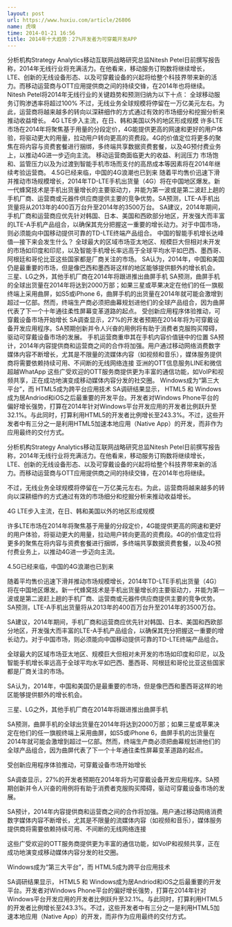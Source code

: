 ```yaml
---
layout: post
url: https://www.huxiu.com/article/26806
name: 虎嗅
time: 2014-01-21 16:56
title: 2014年十大趋势：27%开发者为可穿戴开发APP
---
```

分析机构Strategy Analytics移动互联网战略研究总监Nitesh Petel日前撰写报告称，2014年无线行业将充满活力。在他看来，移动服务订购数将继续增长，LTE、创新的无线设备形态、以及可穿戴设备的兴起将给整个科技界带来新的活力。而移动运营商与OTT应用提供商之间的持续交锋，在2014年也将继续。 Nitesh Petel将2014年无线行业的关键趋势和预测归纳为以下十点： 全球移动服务订购渗透率将超过100% 不过，无线业务全球规模将停留在一万亿美元左右。为此，运营商将越来越多的转向以深耕细作的方式通过有效的市场细分和挖掘分析来推动收益增长。 4G LTE步入主流，在日、韩和美国以外的地区形成规模 许多LTE市场在2014年将聚焦基于用量的分段定价，4G能提供更高的网速和更好的用户体验，将驱动更大的用量，拉动用户转向更高的资费段。4G的价值定位将更多的聚焦在将内容与资费套餐进行捆绑，多终端共享数据资费套餐，以及4G预付费业务上，以推动4G进一步迈向主流。 移动运营商面临更大的收益、利润压力 市场饱和、监管压力以及为过渡到智能手机市场而支付的高昂成本等因素将在2014年继续考验运营商。 4.5G已经来临，中国的4G浪潮也已到来 随着平均售价迅速下滑并推动市场规模增长，2014年TD-LTE手机出货量（4G）将在中国地区爆发。新一代蜂窝技术是手机出货量增长的主要驱动力，并能为第一波或是第二波赶上趟的手机厂商、运营商或元器件供应商提供主要的竞争优势。SA预测，LTE-A手机出货量将从2013年的400百万台升至2014年的3500万台。 SA建议，2014年期间，手机厂商和运营商应优先针对韩国、日本、美国和西欧部分地区，开发强大而丰富的LTE-A手机产品组合，以确保其充分把握这一重要的增长动力。对于中国市场，则必须能向中国移动提供可靠的TD-LTE终端产品组合。 中国的智能手机增长达峰值—接下来会发生什么？ 全球最大的区域市场亚太地区、规模巨大但相对未开发的市场如印度和印尼，以及智能手机增长率远高于全球平均水平如巴西、墨西哥、阿根廷和哥伦比亚这些国家都是厂商关注的市场。 SA认为，2014年，中国和美国仍是最重要的市场，但是像巴西和墨西哥这样的地区能够提供额外的增长机会。 三星、LG之外，其他手机厂商在2014年将跟进推出曲屏手机 SA预测，曲屏手机的全球出货量在2014年将达到2000万部；如果三星或苹果决定在他们的任一旗舰终端上采用曲屏，如S5或iPhone 6，曲屏手机的出货量在2014年就可能会激增到超过一亿部。然而，终端生产商必须把曲幕规划进他们的全球产品组合，因为曲屏代表了下一个十年通往柔性屏幕变革道路的起点。 受创新应用程序体验推动，可穿戴设备市场开始增长 SA调查显示，27%的开发者预期在2014年将为可穿戴设备开发应用程序。SA预期创新并令人兴奋的用例将有助于消费者克服购买障碍，驱动可穿戴设备市场的发展。 手机运营商重申其在手机内容价值链中的位置 SA预计，2014年内容提供商和运营商之间的合作将加强。用户通过移动网络消费数字媒体内容不断增长，尤其是不限量的流媒体内容（如视频和音乐），媒体服务提供商将需要依赖持续可用、不间断的无线网络连接 亚洲的OTT信息服务LINE和微信超越WhatApp 这些广受欢迎的OTT服务商提供更为丰富的通信功能，如VoIP和视频共享，正在成功地演变成移动媒体内容分发的社交圈。 Windows成为“第三大平台”，而 HTML5成为跨平台应用技术 SA调研结果显示， HTML5 和 Windows成为居Andriod和iOS之后最重要的开发平台。开发者对Windows Phone平台的偏好增长强势，打算在2014年针对Windows平台开发应用的开发者比例跃升至32.1%。与此同时，打算利用HTML5的开发者比例增长至243.3%。不过，这些开发者中有三分之一是利用HTML5加速本地应用（Native App）的开发，而非作为应用最终的交付方式。

分析机构Strategy Analytics移动互联网战略研究总监Nitesh Petel日前撰写报告称，2014年无线行业将充满活力。在他看来，移动服务订购数将继续增长，LTE、创新的无线设备形态、以及可穿戴设备的兴起将给整个科技界带来新的活力。而移动运营商与OTT应用提供商之间的持续交锋，在2014年也将继续。

不过，无线业务全球规模将停留在一万亿美元左右。为此，运营商将越来越多的转向以深耕细作的方式通过有效的市场细分和挖掘分析来推动收益增长。

4G LTE步入主流，在日、韩和美国以外的地区形成规模

许多LTE市场在2014年将聚焦基于用量的分段定价，4G能提供更高的网速和更好的用户体验，将驱动更大的用量，拉动用户转向更高的资费段。4G的价值定位将更多的聚焦在将内容与资费套餐进行捆绑，多终端共享数据资费套餐，以及4G预付费业务上，以推动4G进一步迈向主流。

4.5G已经来临，中国的4G浪潮也已到来

随着平均售价迅速下滑并推动市场规模增长，2014年TD-LTE手机出货量（4G）将在中国地区爆发。新一代蜂窝技术是手机出货量增长的主要驱动力，并能为第一波或是第二波赶上趟的手机厂商、运营商或元器件供应商提供主要的竞争优势。SA预测，LTE-A手机出货量将从2013年的400百万台升至2014年的3500万台。

SA建议，2014年期间，手机厂商和运营商应优先针对韩国、日本、美国和西欧部分地区，开发强大而丰富的LTE-A手机产品组合，以确保其充分把握这一重要的增长动力。对于中国市场，则必须能向中国移动提供可靠的TD-LTE终端产品组合。

全球最大的区域市场亚太地区、规模巨大但相对未开发的市场如印度和印尼，以及智能手机增长率远高于全球平均水平如巴西、墨西哥、阿根廷和哥伦比亚这些国家都是厂商关注的市场。

SA认为，2014年，中国和美国仍是最重要的市场，但是像巴西和墨西哥这样的地区能够提供额外的增长机会。

三星、LG之外，其他手机厂商在2014年将跟进推出曲屏手机

SA预测，曲屏手机的全球出货量在2014年将达到2000万部；如果三星或苹果决定在他们的任一旗舰终端上采用曲屏，如S5或iPhone 6，曲屏手机的出货量在2014年就可能会激增到超过一亿部。然而，终端生产商必须把曲幕规划进他们的全球产品组合，因为曲屏代表了下一个十年通往柔性屏幕变革道路的起点。

受创新应用程序体验推动，可穿戴设备市场开始增长

SA调查显示，27%的开发者预期在2014年将为可穿戴设备开发应用程序。SA预期创新并令人兴奋的用例将有助于消费者克服购买障碍，驱动可穿戴设备市场的发展。

SA预计，2014年内容提供商和运营商之间的合作将加强。用户通过移动网络消费数字媒体内容不断增长，尤其是不限量的流媒体内容（如视频和音乐），媒体服务提供商将需要依赖持续可用、不间断的无线网络连接

这些广受欢迎的OTT服务商提供更为丰富的通信功能，如VoIP和视频共享，正在成功地演变成移动媒体内容分发的社交圈。

Windows成为“第三大平台”，而 HTML5成为跨平台应用技术

SA调研结果显示， HTML5 和 Windows成为居Andriod和iOS之后最重要的开发平台。开发者对Windows Phone平台的偏好增长强势，打算在2014年针对Windows平台开发应用的开发者比例跃升至32.1%。与此同时，打算利用HTML5的开发者比例增长至243.3%。不过，这些开发者中有三分之一是利用HTML5加速本地应用（Native App）的开发，而非作为应用最终的交付方式。

